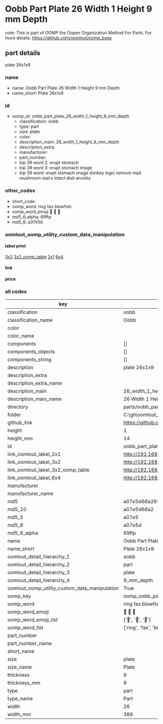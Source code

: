 # Oobb Part Plate 26 Width 1 Height 9 mm Depth  

note: This is part of OOMP the Oopen Organization Method For Parts. For more details: https://github.com/oomlout/oomp_base

##  part details
  



plate 26x1x9



### name
* name: Oobb Part Plate 26 Width 1 Height 9 mm Depth
* name_short: Plate 26x1x9 
### id
* oomp_id: oobb_part_plate_26_width_1_height_9_mm_depth
  * classification: oobb
  * type: part
  * size: plate
  * color: 
  * description_main: 26_width_1_height_9_mm_depth
  * description_extra: 
  * manufacturer: 
  * part_number: 
  * bip 39 word 2: erupt stomach
  * bip 39 word 3: erupt stomach image
  * bip 39 word: erupt stomach image donkey logic remove mad mushroom stairs intact dish anxiety

### other_codes
* short_code: 
* oomp_word: ring fax blowfish
* oomp_word_emoji :ring: :fax: :blowfish:
* md5_6_alpha: 69ftp
* md5_6: a07e5d






### oomlout_oomp_utility_custom_data_manipulation
#### label print
[3x2](http://192.168.1.245:1112/?label=oomp%2069ftp)
[3x2_oomp_table](http://192.168.1.108:1112/?label=oomp%2069ftp)
[2x1](http://192.168.1.242:1112/?label=oomp%2069ftp)
[6x4](http://192.168.1.55:1112/?label=oomp%2069ftp)    

#### link

                              

#### price







### all codes 
| key | value |  
| --- | --- |  
| classification | oobb |  
| classification_name | Oobb |  
| color |  |  
| color_name |  |  
| components | [] |  
| components_objects | [] |  
| components_string | [] |  
| description | plate 26x1x9 |  
| description_extra |  |  
| description_extra_name |  |  
| description_main | 26_width_1_height_9_mm_depth |  
| description_main_name | 26 Width 1 Height 9 mm Depth |  
| directory | parts/oobb_part_plate_26_width_1_height_9_mm_depth |  
| folder | C:\gh\oomlout_oobb_version_4_generated_parts\things\oobb_part_plate_26_width_1_height_9_mm_depth |  
| github_link | https://github.com/oomlout/oomlout_oomp_part_src/tree/main/parts/oobb_part_plate_26_width_1_height_9_mm_depth |  
| height | 1 |  
| height_mm | 14 |  
| id | oobb_part_plate_26_width_1_height_9_mm_depth |  
| link_oomlout_label_2x1 | http://192.168.1.242:1112/?label=oomp%2069ftp |  
| link_oomlout_label_3x2 | http://192.168.1.245:1112/?label=oomp%2069ftp |  
| link_oomlout_label_3x2_oomp_table | http://192.168.1.108:1112/?label=oomp%2069ftp |  
| link_oomlout_label_6x4 | http://192.168.1.55:1112/?label=oomp%2069ftp |  
| manufacturer |  |  
| manufacturer_name |  |  
| md5 | a07e5d66a291d0b6d7c1c412e2b58a67 |  
| md5_10 | a07e5d66a2 |  
| md5_5 | a07e5 |  
| md5_6 | a07e5d |  
| md5_6_alpha | 69ftp |  
| name | Oobb Part Plate 26 Width 1 Height 9 mm Depth |  
| name_short | Plate 26x1x9  |  
| oomlout_detail_hierarchy_1 | oobb |  
| oomlout_detail_hierarchy_2 | part |  
| oomlout_detail_hierarchy_3 | plate |  
| oomlout_detail_hierarchy_4 | 9_mm_depth |  
| oomlout_oomp_utility_custom_data_manipulation | True |  
| oomp_key | oomp_oobb_part_plate_26_width_1_height_9_mm_depth |  
| oomp_word | ring fax blowfish |  
| oomp_word_emoji | :ring: :fax: :blowfish: |  
| oomp_word_emoji_list | [':ring:', ':fax:', ':blowfish:'] |  
| oomp_word_list | ['ring', 'fax', 'blowfish'] |  
| part_number |  |  
| part_number_name |  |  
| short_name |  |  
| size | plate |  
| size_name | Plate |  
| thickness | 9 |  
| thickness_mm | 9 |  
| type | part |  
| type_name | Part |  
| width | 26 |  
| width_mm | 389 |  

